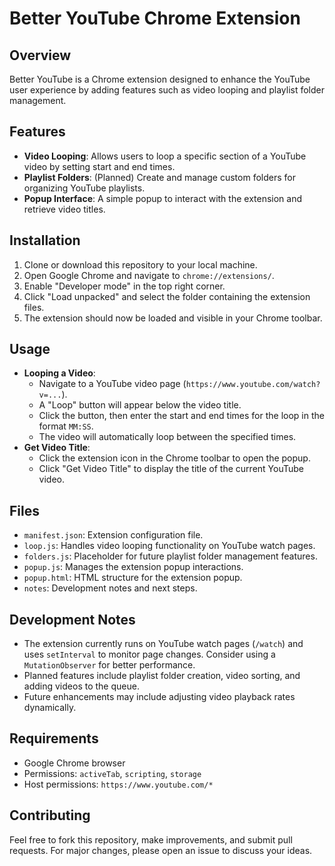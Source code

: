 # Better YouTube Chrome Extension

## Overview
Better YouTube is a Chrome extension designed to enhance the YouTube user experience by adding features such as video looping and playlist folder management.

## Features
- **Video Looping**: Allows users to loop a specific section of a YouTube video by setting start and end times.
- **Playlist Folders**: (Planned) Create and manage custom folders for organizing YouTube playlists.
- **Popup Interface**: A simple popup to interact with the extension and retrieve video titles.

## Installation
1. Clone or download this repository to your local machine.
2. Open Google Chrome and navigate to `chrome://extensions/`.
3. Enable "Developer mode" in the top right corner.
4. Click "Load unpacked" and select the folder containing the extension files.
5. The extension should now be loaded and visible in your Chrome toolbar.

## Usage
- **Looping a Video**:
  - Navigate to a YouTube video page (`https://www.youtube.com/watch?v=...`).
  - A "Loop" button will appear below the video title.
  - Click the button, then enter the start and end times for the loop in the format `MM:SS`.
  - The video will automatically loop between the specified times.
- **Get Video Title**:
  - Click the extension icon in the Chrome toolbar to open the popup.
  - Click "Get Video Title" to display the title of the current YouTube video.

## Files
- `manifest.json`: Extension configuration file.
- `loop.js`: Handles video looping functionality on YouTube watch pages.
- `folders.js`: Placeholder for future playlist folder management features.
- `popup.js`: Manages the extension popup interactions.
- `popup.html`: HTML structure for the extension popup.
- `notes`: Development notes and next steps.

## Development Notes
- The extension currently runs on YouTube watch pages (`/watch`) and uses `setInterval` to monitor page changes. Consider using a `MutationObserver` for better performance.
- Planned features include playlist folder creation, video sorting, and adding videos to the queue.
- Future enhancements may include adjusting video playback rates dynamically.

## Requirements
- Google Chrome browser
- Permissions: `activeTab`, `scripting`, `storage`
- Host permissions: `https://www.youtube.com/*`

## Contributing
Feel free to fork this repository, make improvements, and submit pull requests. For major changes, please open an issue to discuss your ideas.
